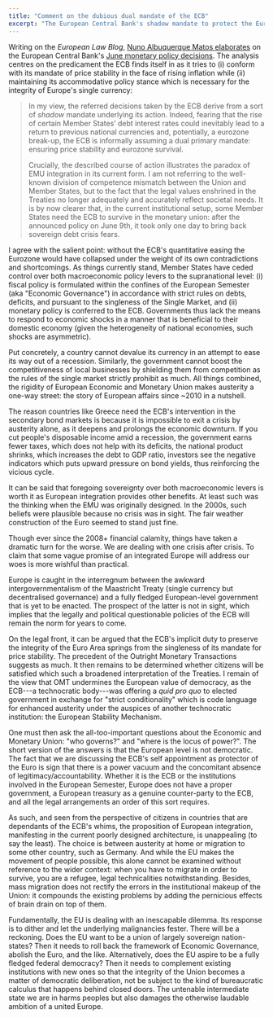 ```yaml
---
title: "Comment on the dubious dual mandate of the ECB"
excerpt: "The European Central Bank's shadow mandate to protect the Euro reveals underlying flaws."
---
```


Writing on the _European Law Blog_, [Nuno Albuquerque Matos
elaborates](https://europeanlawblog.eu/2022/06/23/the-dual-primary-mandate-of-the-european-central-bank-between-inflation-and-eurozone-survival/)
on the European Central Bank's [June monetary policy
decisions](https://www.ecb.europa.eu/press/pr/date/2022/html/ecb.mp220609~122666c272.en.html).
The analysis centres on the predicament the ECB finds itself in as it
tries to (i) conform with its mandate of price stability in the face of
rising inflation while (ii) maintaining its accommodative policy stance
which is necessary for the integrity of Europe's single currency:

> In my view, the referred decisions taken by the ECB derive from a sort
> of _shadow_ mandate underlying its action.  Indeed, fearing that the
> rise of certain Member States’ debt interest rates could inevitably
> lead to a return to previous national currencies and, potentially, a
> eurozone break-up, the ECB is informally assuming a dual primary
> mandate: ensuring price stability and eurozone survival.
> 
> Crucially, the described course of action illustrates the paradox of
> EMU integration in its current form.  I am not referring to the
> well-known division of competence mismatch between the Union and
> Member States, but to the fact that the legal values enshrined in the
> Treaties no longer adequately and accurately reflect societal needs.
> It is by now clearer that, in the current institutional setup, some
> Member States need the ECB to survive in the monetary union: after the
> announced policy on June 9th, it took only one day to bring back
> sovereign debt crisis fears.

I agree with the salient point: without the ECB's quantitative easing
the Eurozone would have collapsed under the weight of its own
contradictions and shortcomings.  As things currently stand, Member
States have ceded control over both macroeconomic policy levers to the
supranational level: (i) fiscal policy is formulated within the confines
of the European Semester (aka "Economic Governance") in accordance with
strict rules on debts, deficits, and pursuant to the singleness of the
Single Market, and (ii) monetary policy is conferred to the ECB.
Governments thus lack the means to respond to economic shocks in a
manner that is beneficial to their domestic economy (given the
heterogeneity of national economies, such shocks are asymmetric).

Put concretely, a country cannot devalue its currency in an attempt to
ease its way out of a recession.  Similarly, the government cannot boost
the competitiveness of local businesses by shielding them from
competition as the rules of the single market strictly prohibit as much.
All things combined, the rigidity of European Economic and Monetary
Union makes austerity a one-way street: the story of European affairs
since ~2010 in a nutshell.

The reason countries like Greece need the ECB's intervention in the
secondary bond markets is because it is impossible to exit a crisis by
austerity alone, as it deepens and prolongs the economic downturn.  If
you cut people's disposable income amid a recession, the government
earns fewer taxes, which does not help with its deficits, the national
product shrinks, which increases the debt to GDP ratio, investors see
the negative indicators which puts upward pressure on bond yields, thus
reinforcing the vicious cycle.

It can be said that foregoing sovereignty over both macroeconomic levers
is worth it as European integration provides other benefits.  At least
such was the thinking when the EMU was originally designed.  In the
2000s, such beliefs were plausible because no crisis was in sight.  The
fair weather construction of the Euro seemed to stand just fine.

Though ever since the 2008+ financial calamity, things have taken a
dramatic turn for the worse.  We are dealing with one crisis after
crisis.  To claim that some vague promise of an integrated Europe will
address our woes is more wishful than practical.

Europe is caught in the interregnum between the awkward
intergovernmentalism of the Maastricht Treaty (single currency but
decentralised governance) and a fully fledged European-level government
that is yet to be enacted.  The prospect of the latter is not in sight,
which implies that the legally and political questionable policies of
the ECB will remain the norm for years to come.

On the legal front, it can be argued that the ECB's implicit duty to
preserve the integrity of the Euro Area springs from the singleness of
its mandate for price stability.  The precedent of the Outright Monetary
Transactions suggests as much.  It then remains to be determined whether
citizens will be satisfied which such a broadened interpretation of the
Treaties.  I remain of the view that OMT undermines the European value
of democracy, as the ECB---a technocratic body---was offering a _quid
pro quo_ to elected government in exchange for "strict conditionality"
which is code language for enhanced austerity under the auspices of
another technocratic institution: the European Stability Mechanism.

One must then ask the all-too-important questions about the Economic and
Monetary Union: "who governs?" and "where is the locus of power?".  The
short version of the answers is that the European level is not
democratic.  The fact that we are discussing the ECB's self appointment
as protector of the Euro is sign that there is a power vacuum and the
concomitant absence of legitimacy/accountability.  Whether it is the ECB
or the institutions involved in the European Semester, Europe does not
have a proper government, a European treasury as a genuine counter-party
to the ECB, and all the legal arrangements an order of this sort
requires.

As such, and seen from the perspective of citizens in countries that are
dependants of the ECB's whims, the proposition of European integration,
manifesting in the current poorly designed architecture, is unappealing
(to say the least).  The choice is between austerity at home or
migration to some other country, such as Germany.  And while the EU
makes the movement of people possible, this alone cannot be examined
without reference to the wider context: when you have to migrate in
order to survive, you are a refugee, legal technicalities
notwithstanding.  Besides, mass migration does not rectify the errors in
the institutional makeup of the Union: it compounds the existing
problems by adding the pernicious effects of brain drain on top of them.

Fundamentally, the EU is dealing with an inescapable dilemma.  Its
response is to dither and let the underlying malignancies fester.  There
will be a reckoning.  Does the EU want to be a union of largely
sovereign nation-states?  Then it needs to roll back the framework of
Economic Governance, abolish the Euro, and the like.  Alternatively,
does the EU aspire to be a fully fledged federal democracy?  Then it
needs to complement existing institutions with new ones so that the
integrity of the Union becomes a matter of democratic deliberation, not
be subject to the kind of bureaucratic calculus that happens behind
closed doors.  The untenable intermediate state we are in harms peoples
but also damages the otherwise laudable ambition of a united Europe.
